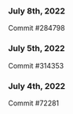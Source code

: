 ### July 8th, 2022

Commit #284798

### July 5th, 2022

Commit #314353


### July 4th, 2022

Commit #72281
